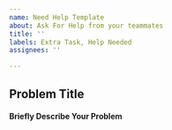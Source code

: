 ```yaml
---
name: Need Help Template
about: Ask For Help from your teammates
title: ''
labels: Extra Task, Help Needed
assignees: ''

---
```


## Problem Title
#### Briefly Describe Your Problem
